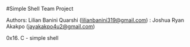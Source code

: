 
#Simple Shell Team Project

Authors: Lilian Banini Quarshi (lilianbanini319@gmail.com)
       : Joshua Ryan Akakpo (jayakakpo4u2@gmail.com)

0x16. C - simple shell
